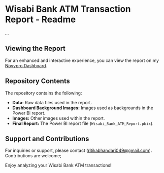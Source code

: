 # Wisabi Bank ATM Transaction Report - Readme

...

## Viewing the Report

For an enhanced and interactive experience, you can view the report on my [Novypro Dashboard](https://www.novypro.com/project/wisabi-bank-atm-transactions).

## Repository Contents

The repository contains the following:

- **Data:** Raw data files used in the report.
- **Dashboard Background Images:** Images used as backgrounds in the Power BI report.
- **Images:** Other images used within the report.
- **Final Report:** The Power BI report file (`Wisabi_Bank_ATM_Report.pbix`).

## Support and Contributions

For inquiries or support, please contact (ritikabhandari049@gmail.com). Contributions are welcome; 



Enjoy analyzing your Wisabi Bank ATM transactions!

